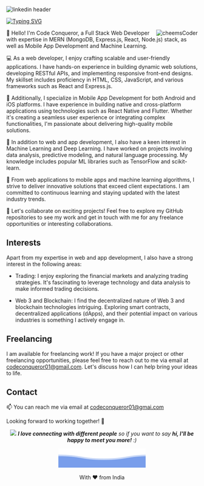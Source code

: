 <!-- https://rahuldkjain.github.io/gh-profile-readme-generator/ - Use this to Create your own Custom Github readme -->

![linkedin header](https://user-images.githubusercontent.com/73928744/182041587-527d010a-80d3-4b57-bd99-c2be13c1a516.png)

[![Typing SVG](https://readme-typing-svg.herokuapp.com?lines=MERN+Stack+Dev%F0%9F%91%A9%E2%80%8D%F0%9F%92%BB;Open+source+%F0%9F%92%98;LeetCoder)](https://git.io/typing-svg)

<img align="right" alt="cheemsCoder" src = "https://user-images.githubusercontent.com/73928744/141654531-109887e4-1142-474e-ac70-8540f7a24f70.png"></p>
<!--
- 🌱 I’m currently learning **Deep Learning**
- 👯 I’m looking to collaborate on **Web Dev Hackathons**
- 🤝 I’m looking for help with **Backend & CI/CD Deplyment🛠**
- 🥅 2023 Goals: Learn **MERN** in depth + Open Source
- ⚡ Fun fact - I 💖 Workout -->
👋 Hello! I'm Code Conqueror, a Full Stack Web Developer with expertise in MERN (MongoDB, Express.js, React, Node.js) stack, as well as Mobile App Development and Machine Learning.

💻 As a web developer, I enjoy crafting scalable and user-friendly applications. I have hands-on experience in building dynamic web solutions, developing RESTful APIs, and implementing responsive front-end designs. My skillset includes proficiency in HTML, CSS, JavaScript, and various frameworks such as React and Express.js.

📱 Additionally, I specialize in Mobile App Development for both Android and iOS platforms. I have experience in building native and cross-platform applications using technologies such as React Native and Flutter. Whether it's creating a seamless user experience or integrating complex functionalities, I'm passionate about delivering high-quality mobile solutions.

🧠 In addition to web and app development, I also have a keen interest in Machine Learning and Deep Learning. I have worked on projects involving data analysis, predictive modeling, and natural language processing. My knowledge includes popular ML libraries such as TensorFlow and scikit-learn.

🔨 From web applications to mobile apps and machine learning algorithms, I strive to deliver innovative solutions that exceed client expectations. I am committed to continuous learning and staying updated with the latest industry trends.

🌟 Let's collaborate on exciting projects! Feel free to explore my GitHub repositories to see my work and get in touch with me for any freelance opportunities or interesting collaborations.

## Interests
Apart from my expertise in web and app development, I also have a strong interest in the following areas:

- Trading: I enjoy exploring the financial markets and analyzing trading strategies. It's fascinating to leverage technology and data analysis to make informed trading decisions.

- Web 3 and Blockchain: I find the decentralized nature of Web 3 and blockchain technologies intriguing. Exploring smart contracts, decentralized applications (dApps), and their potential impact on various industries is something I actively engage in.

## Freelancing
I am available for freelancing work! If you have a major project or other freelancing opportunities, please feel free to reach out to me via email at codeconqueror01@gmail.com. Let's discuss how I can help bring your ideas to life.

## Contact

📫 You can reach me via email at codeconqueror01@gmai.com

Looking forward to working together! 🚀

 
<div align="center">

<img src="https://media.giphy.com/media/LnQjpWaON8nhr21vNW/giphy.gif" width="60"> <em><b>I love connecting with different people</b> so if you want to say <b>hi, I'll be happy to meet you more!</b> :)</em>

![](https://github.com/amandewatnitrr/amandewatnitrr/blob/main/imgs/bottom_header.svg)

<p align="center"> With ❤️ from India </p>
